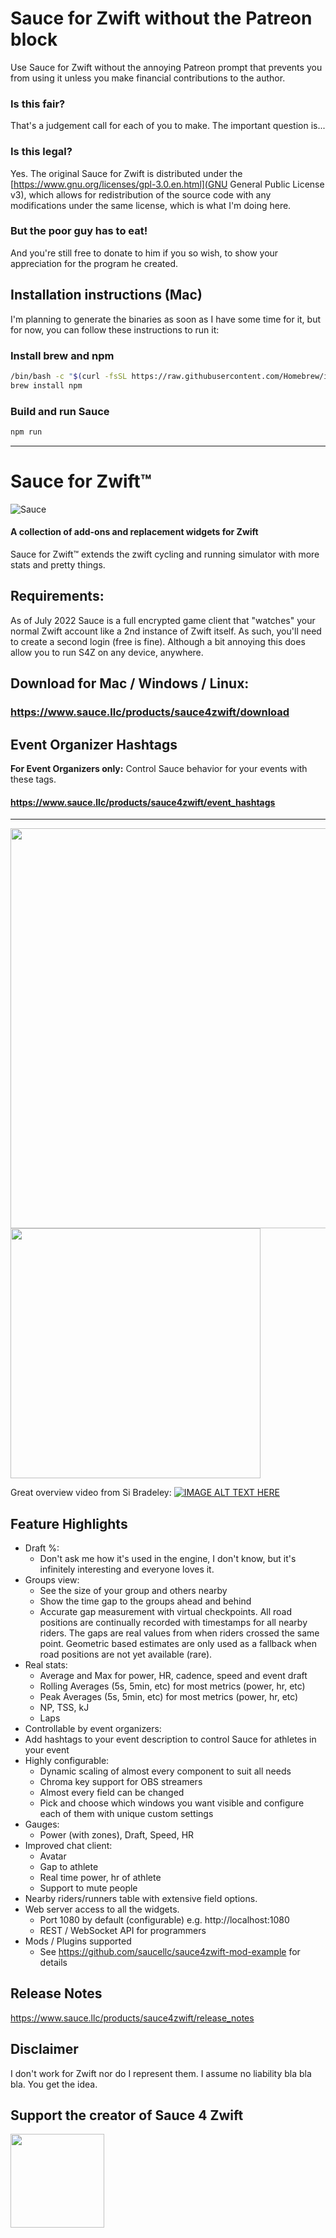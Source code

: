 # Sauce for Zwift without the Patreon block
Use Sauce for Zwift without the annoying Patreon prompt that prevents you from
using it unless you make financial contributions to the author.

### Is this fair?
That's a judgement call for each of you to make. The important question is...

### Is this legal?
Yes. The original Sauce for Zwift is distributed under the
[https://www.gnu.org/licenses/gpl-3.0.en.html](GNU General Public License v3),
which allows for redistribution of the source code with any modifications under
the same license, which is what I'm doing here.

### But the poor guy has to eat!
And you're still free to donate to him if you so wish, to show your appreciation for the program he created.

## Installation instructions (Mac)
I'm planning to generate the binaries as soon as I have some time for it, but
for now, you can follow these instructions to run it:

### Install brew and npm
```sh
/bin/bash -c "$(curl -fsSL https://raw.githubusercontent.com/Homebrew/install/HEAD/install.sh)"
brew install npm
```

### Build and run Sauce
```sh
npm run
```

***

Sauce for Zwift™
===========
![Sauce](pages/images/logo_horiz_320x120.png)
#### A collection of add-ons and replacement widgets for Zwift
Sauce for Zwift™ extends the zwift cycling and running simulator with more stats and
pretty things.


Requirements:
--------
As of July 2022 Sauce is a full encrypted game client that "watches" your normal
Zwift account like a 2nd instance of Zwift itself.  As such, you'll need to create
a second login (free is fine).  Although a bit annoying this does allow you to
run S4Z on any device, anywhere.


Download for Mac / Windows / Linux:
--------
### https://www.sauce.llc/products/sauce4zwift/download


Event Organizer Hashtags
--------
**For Event Organizers only:**
Control Sauce behavior for your events with these tags.
#### https://www.sauce.llc/products/sauce4zwift/event_hashtags


--------
<img src="assets/images/screenshot.jpg" width="640"/>
<img src="assets/images/slideshow.webp" width="400"/>

Great overview video from Si Bradeley:
[![IMAGE ALT TEXT HERE](https://img.youtube.com/vi/NZNgZW6YCp0/0.jpg)](https://www.youtube.com/watch?v=NZNgZW6YCp0)


Feature Highlights
--------
 * Draft %:
   * Don't ask me how it's used in the engine, I don't know, but it's infinitely
     interesting and everyone loves it.
 * Groups view:
   * See the size of your group and others nearby
   * Show the time gap to the groups ahead and behind
   * Accurate gap measurement with virtual checkpoints.  All road positions are
     continually recorded with timestamps for all nearby riders.  The gaps are
     real values from when riders crossed the same point.  Geometric based estimates
     are only used as a fallback when road positions are not yet available (rare).
 * Real stats:
   * Average and Max for power, HR, cadence, speed and event draft
   * Rolling Averages (5s, 5min, etc) for most metrics (power, hr, etc)
   * Peak Averages (5s, 5min, etc) for most metrics (power, hr, etc)
   * NP, TSS, kJ
   * Laps
 * Controllable by event organizers:
  * Add hashtags to your event description to control Sauce for athletes in your event
 * Highly configurable:
   * Dynamic scaling of almost every component to suit all needs
   * Chroma key support for OBS streamers
   * Almost every field can be changed
   * Pick and choose which windows you want visible and configure each of them with unique custom settings
 * Gauges:
   * Power (with zones), Draft, Speed, HR
 * Improved chat client:
   * Avatar
   * Gap to athlete
   * Real time power, hr of athlete
   * Support to mute people
 * Nearby riders/runners table with extensive field options.
 * Web server access to all the widgets.
   * Port 1080 by default (configurable) e.g. http://localhost:1080
   * REST / WebSocket API for programmers
 * Mods / Plugins supported
   * See https://github.com/saucellc/sauce4zwift-mod-example for details


Release Notes
--------
https://www.sauce.llc/products/sauce4zwift/release_notes


Disclaimer
--------
I don't work for Zwift nor do I represent them.  I assume no liability bla
bla bla.  You get the idea.


Support the creator of Sauce 4 Zwift
--------
<a href="https://www.patreon.com/bePatron?u=32064618" target="_blank">
    <img src="pages/images/become_a_patron_button@2x.png" width="150"/>
</a>

